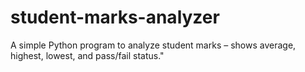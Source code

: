 # student-marks-analyzer
A simple Python program to analyze student marks – shows average, highest, lowest, and pass/fail status."
